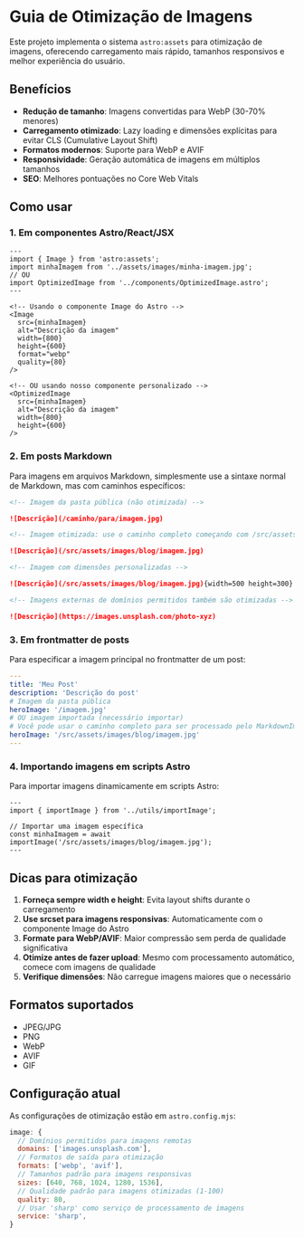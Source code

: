 # Guia de Otimização de Imagens

Este projeto implementa o sistema `astro:assets` para otimização de imagens, oferecendo carregamento mais rápido, tamanhos responsivos e melhor experiência do usuário.

## Benefícios

- **Redução de tamanho**: Imagens convertidas para WebP (30-70% menores)
- **Carregamento otimizado**: Lazy loading e dimensões explícitas para evitar CLS (Cumulative Layout Shift)
- **Formatos modernos**: Suporte para WebP e AVIF
- **Responsividade**: Geração automática de imagens em múltiplos tamanhos
- **SEO**: Melhores pontuações no Core Web Vitals

## Como usar

### 1. Em componentes Astro/React/JSX

```astro
---
import { Image } from 'astro:assets';
import minhaImagem from '../assets/images/minha-imagem.jpg';
// OU
import OptimizedImage from '../components/OptimizedImage.astro';
---

<!-- Usando o componente Image do Astro -->
<Image
  src={minhaImagem}
  alt="Descrição da imagem"
  width={800}
  height={600}
  format="webp"
  quality={80}
/>

<!-- OU usando nosso componente personalizado -->
<OptimizedImage
  src={minhaImagem}
  alt="Descrição da imagem"
  width={800}
  height={600}
/>
```

### 2. Em posts Markdown

Para imagens em arquivos Markdown, simplesmente use a sintaxe normal de Markdown, mas com caminhos específicos:

```markdown
<!-- Imagem da pasta pública (não otimizada) -->

![Descrição](/caminho/para/imagem.jpg)

<!-- Imagem otimizada: use o caminho completo começando com /src/assets/ -->

![Descrição](/src/assets/images/blog/imagem.jpg)

<!-- Imagem com dimensões personalizadas -->

![Descrição](/src/assets/images/blog/imagem.jpg){width=500 height=300}

<!-- Imagens externas de domínios permitidos também são otimizadas -->

![Descrição](https://images.unsplash.com/photo-xyz)
```

### 3. Em frontmatter de posts

Para especificar a imagem principal no frontmatter de um post:

```yaml
---
title: 'Meu Post'
description: 'Descrição do post'
# Imagem da pasta pública
heroImage: '/imagem.jpg'
# OU imagem importada (necessário importar)
# Você pode usar o caminho completo para ser processado pelo MarkdownImage
heroImage: '/src/assets/images/blog/imagem.jpg'
---
```

### 4. Importando imagens em scripts Astro

Para importar imagens dinamicamente em scripts Astro:

```astro
---
import { importImage } from '../utils/importImage';

// Importar uma imagem específica
const minhaImagem = await importImage('/src/assets/images/blog/imagem.jpg');
---
```

## Dicas para otimização

1. **Forneça sempre width e height**: Evita layout shifts durante o carregamento
2. **Use srcset para imagens responsivas**: Automaticamente com o componente Image do Astro
3. **Formate para WebP/AVIF**: Maior compressão sem perda de qualidade significativa
4. **Otimize antes de fazer upload**: Mesmo com processamento automático, comece com imagens de qualidade
5. **Verifique dimensões**: Não carregue imagens maiores que o necessário

## Formatos suportados

- JPEG/JPG
- PNG
- WebP
- AVIF
- GIF

## Configuração atual

As configurações de otimização estão em `astro.config.mjs`:

```js
image: {
  // Domínios permitidos para imagens remotas
  domains: ['images.unsplash.com'],
  // Formatos de saída para otimização
  formats: ['webp', 'avif'],
  // Tamanhos padrão para imagens responsivas
  sizes: [640, 768, 1024, 1280, 1536],
  // Qualidade padrão para imagens otimizadas (1-100)
  quality: 80,
  // Usar 'sharp' como serviço de processamento de imagens
  service: 'sharp',
}
```
